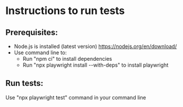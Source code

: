 # Instructions to run tests

## Prerequisites:
- Node.js is installed (latest version) https://nodejs.org/en/download/
- Use command line to:
  - Run "npm ci" to install dependencies
  - Run "npx playwright install --with-deps" to install playwright

## Run tests:
Use "npx playwright test" command in your command line
